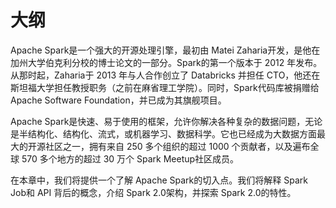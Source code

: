 
# 大纲


Apache Spark是一个强大的开源处理引擎，最初由 Matei Zaharia开发，是他在加州大学伯克利分校的博士论文的一部分。Spark的第一个版本于 2012 年发布。从那时起，Zaharia于 2013 年与人合作创立了 Databricks 并担任 CTO，他还在斯坦福大学担任教授职务（之前在麻省理工学院）。同时，Spark代码库被捐赠给 Apache Software Foundation，并已成为其旗舰项目。

Apache Spark是快速、易于使用的框架，允许你解决各种复杂的数据问题，无论是半结构化、结构化、流式，或机器学习、数据科学。它也已经成为大数据方面最大的开源社区之一，拥有来自 250 多个组织的超过 1000 个贡献者，以及遍布全球 570 多个地方的超过 30 万个 Spark Meetup社区成员。

在本章中，我们将提供一个了解 Apache Spark的切入点。我们将解释 Spark Job和 API 背后的概念，介绍 Spark 2.0架构，并探索 Spark 2.0的特性。
